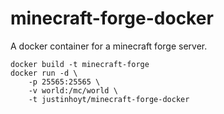 minecraft-forge-docker
======================

A docker container for a minecraft forge server.

```
docker build -t minecraft-forge
docker run -d \
    -p 25565:25565 \
    -v world:/mc/world \
    -t justinhoyt/minecraft-forge-docker
```
